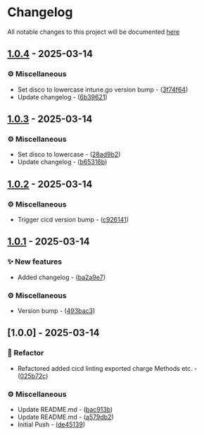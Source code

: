 # Changelog

All notable changes to this project will be documented [here](https://github.com/mr-pmillz/dauthi/blob/main/CHANGELOG.md?ref_type=heads)

## [1.0.4](https://github.com/mr-pmillz/dauthi/compare/v1.0.3...v1.0.4) - 2025-03-14

### ⚙️  Miscellaneous

- Set disco to lowercase intune.go version bump - ([3f74f64](https://github.com/mr-pmillz/dauthi/commit/3f74f642fff63dcfa2c328e3d94edea23a574fc4))
- Update changelog - ([6b39621](https://github.com/mr-pmillz/dauthi/commit/6b39621f632b3d58a2f1325316579271faeb573e))

## [1.0.3](https://github.com/mr-pmillz/dauthi/compare/v1.0.2...v1.0.3) - 2025-03-14

### ⚙️  Miscellaneous

- Set disco to lowercase - ([28ad9b2](https://github.com/mr-pmillz/dauthi/commit/28ad9b2d27ce9583c5fd97702071bdc864720495))
- Update changelog - ([b65316b](https://github.com/mr-pmillz/dauthi/commit/b65316bbfbcf4c5992dd44b1a2d46483f68b1b98))

## [1.0.2](https://github.com/mr-pmillz/dauthi/compare/v1.0.1...v1.0.2) - 2025-03-14

### ⚙️  Miscellaneous

- Trigger cicd version bump - ([c926141](https://github.com/mr-pmillz/dauthi/commit/c926141cf81d72a009547f02d5cdd7b42b6fd069))

## [1.0.1](https://github.com/mr-pmillz/dauthi/compare/v1.0.0...v1.0.1) - 2025-03-14

### ✨ New features

- Added changelog - ([ba2a9e7](https://github.com/mr-pmillz/dauthi/commit/ba2a9e7f5d17bf4b0de4ec96fef82c87ce6c62f2))

### ⚙️  Miscellaneous

- Version bump - ([493bac3](https://github.com/mr-pmillz/dauthi/commit/493bac31c773b36afd58ed9b2a05949c22383bf3))

## [1.0.0] - 2025-03-14

### 🚜 Refactor

- Refactored added cicd linting exported charge Methods etc. - ([025b72c](https://github.com/mr-pmillz/dauthi/commit/025b72c411059f6ddd2feb3068599aa697454994))

### ⚙️  Miscellaneous

- Update README.md - ([bac913b](https://github.com/mr-pmillz/dauthi/commit/bac913b2edc9bc8ff79fa3bf12c1cb4747cb2938))
- Update README.md - ([a579db2](https://github.com/mr-pmillz/dauthi/commit/a579db27d9e8a904823760e5a390fbc7f16d252d))
- Initial Push - ([de45139](https://github.com/mr-pmillz/dauthi/commit/de4513952b3afa02465979d9cfe35fee06510d1c))

<!-- generated by git-cliff -->
